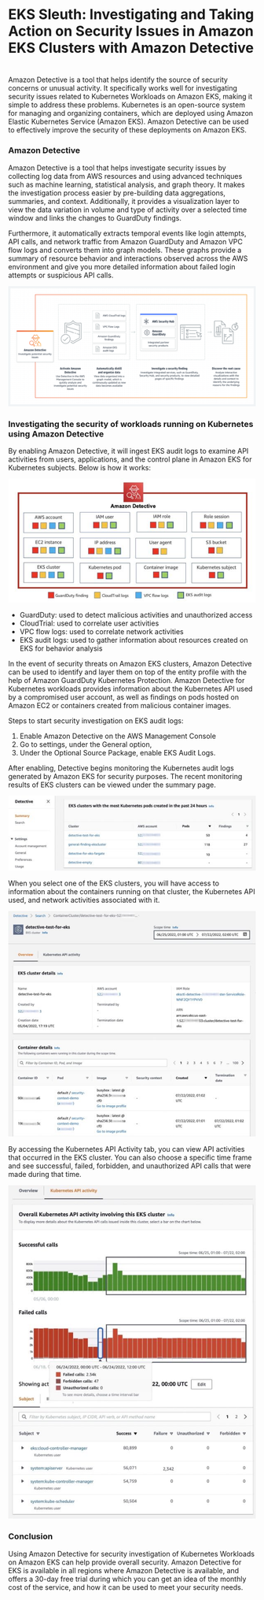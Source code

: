 ﻿# EKS Sleuth: Investigating and Taking Action on Security Issues in Amazon EKS Clusters with Amazon Detective

#
Amazon Detective is a tool that helps identify the source of security concerns or unusual activity. It specifically works well for investigating security issues related to Kubernetes Workloads on Amazon EKS, making it simple to address these problems. Kubernetes is an open-source system for managing and organizing containers, which are deployed using Amazon Elastic Kubernetes Service (Amazon EKS). Amazon Detective can be used to effectively improve the security of these deployments on Amazon EKS.

### **Amazon Detective**
Amazon Detective is a tool that helps investigate security issues by collecting log data from AWS resources and using advanced techniques such as machine learning, statistical analysis, and graph theory. It makes the investigation process easier by pre-building data aggregations, summaries, and context. Additionally, it provides a visualization layer to view the data variation in volume and type of activity over a selected time window and links the changes to GuardDuty findings.

Furthermore, it automatically extracts temporal events like login attempts, API calls, and network traffic from Amazon GuardDuty and Amazon VPC flow logs and converts them into graph models. These graphs provide a summary of resource behavior and interactions observed across the AWS environment and give you more detailed information about failed login attempts or suspicious API calls.


![](images/image2.png)


### **Investigating the security of workloads running on Kubernetes using Amazon Detective**
By enabling Amazon Detective, it will ingest EKS audit logs to examine API activities from users, applications, and the control plane in Amazon EKS for Kubernetes subjects. Below is how it works:


![](images/image3.jpeg)


- GuardDuty: used to detect malicious activities and unauthorized access
- CloudTrial: used to correlate user activities
- VPC flow logs: used to correlate network activities
- EKS audit logs: used to gather information about resources created on EKS for behavior analysis

In the event of security threats on Amazon EKS clusters, Amazon Detective can be used to identify and layer them on top of the entity profile with the help of Amazon GuardDuty Kubernetes Protection. Amazon Detective for Kubernetes workloads provides information about the Kubernetes API used by a compromised user account, as well as findings on pods hosted on Amazon EC2 or containers created from malicious container images.

Steps to start security investigation on EKS audit logs:

1. Enable Amazon Detective on the AWS Management Console
1. Go to settings, under the General option,
1. Under the Optional Source Package, enable EKS Audit Logs.

After enabling, Detective begins monitoring the Kubernetes audit logs generated by Amazon EKS for security purposes. The recent monitoring results of EKS clusters can be viewed under the summary page.



![](images/image4.jpeg)


When you select one of the EKS clusters, you will have access to information about the containers running on that cluster, the Kubernetes API used, and network activities associated with it.

![](images/image5.jpeg)


By accessing the Kubernetes API Activity tab, you can view API activities that occurred in the EKS cluster. You can also choose a specific time frame and see successful, failed, forbidden, and unauthorized API calls that were made during that time.





![](images/image6.jpeg)


### **Conclusion**
Using Amazon Detective for security investigation of Kubernetes Workloads on Amazon EKS can help provide overall security. Amazon Detective for EKS is available in all regions where Amazon Detective is available, and offers a 30-day free trial during which you can get an idea of the monthly cost of the service, and how it can be used to meet your security needs.

